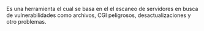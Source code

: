 Es una herramienta el cual se basa en el el escaneo de servidores en busca de vulnerabilidades como archivos, CGI peligrosos, desactualizaciones y otro problemas.